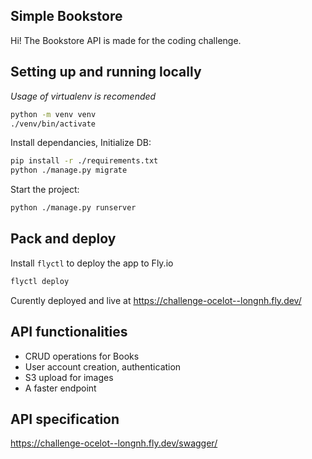 ## Simple Bookstore

Hi! The Bookstore API is made for the coding challenge.


## Setting up and running locally

*Usage of virtualenv is recomended*
```sh
python -m venv venv
./venv/bin/activate
```

Install dependancies, Initialize DB:
```sh
pip install -r ./requirements.txt
python ./manage.py migrate
```

Start the project:
```sh
python ./manage.py runserver
```

## Pack and deploy
Install `flyctl` to deploy the app to Fly.io
```sh
flyctl deploy
```
Curently deployed and live at https://challenge-ocelot--longnh.fly.dev/



## API functionalities

- CRUD operations for Books
- User account creation, authentication
- S3 upload for images
- A faster endpoint

## API specification
https://challenge-ocelot--longnh.fly.dev/swagger/
